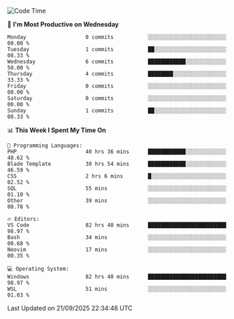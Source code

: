 <!--START_SECTION:waka-->
![Code Time](http://img.shields.io/badge/Code%20Time-5%2C921%20hrs%2055%20mins-blue)

📅 **I'm Most Productive on Wednesday** 

```text
Monday                   0 commits           ░░░░░░░░░░░░░░░░░░░░░░░░░   00.00 % 
Tuesday                  1 commits           ██░░░░░░░░░░░░░░░░░░░░░░░   08.33 % 
Wednesday                6 commits           ████████████░░░░░░░░░░░░░   50.00 % 
Thursday                 4 commits           ████████░░░░░░░░░░░░░░░░░   33.33 % 
Friday                   0 commits           ░░░░░░░░░░░░░░░░░░░░░░░░░   00.00 % 
Saturday                 0 commits           ░░░░░░░░░░░░░░░░░░░░░░░░░   00.00 % 
Sunday                   1 commits           ██░░░░░░░░░░░░░░░░░░░░░░░   08.33 % 
```


📊 **This Week I Spent My Time On** 

```text
💬 Programming Languages: 
PHP                      40 hrs 36 mins      ████████████░░░░░░░░░░░░░   48.62 % 
Blade Template           38 hrs 54 mins      ████████████░░░░░░░░░░░░░   46.59 % 
CSS                      2 hrs 6 mins        █░░░░░░░░░░░░░░░░░░░░░░░░   02.52 % 
SQL                      55 mins             ░░░░░░░░░░░░░░░░░░░░░░░░░   01.10 % 
Other                    39 mins             ░░░░░░░░░░░░░░░░░░░░░░░░░   00.78 % 

🔥 Editors: 
VS Code                  82 hrs 40 mins      █████████████████████████   98.97 % 
Bash                     34 mins             ░░░░░░░░░░░░░░░░░░░░░░░░░   00.68 % 
Neovim                   17 mins             ░░░░░░░░░░░░░░░░░░░░░░░░░   00.35 % 

💻 Operating System: 
Windows                  82 hrs 40 mins      █████████████████████████   98.97 % 
WSL                      51 mins             ░░░░░░░░░░░░░░░░░░░░░░░░░   01.03 % 
```


 Last Updated on 21/09/2025 22:34:48 UTC
<!--END_SECTION:waka-->
